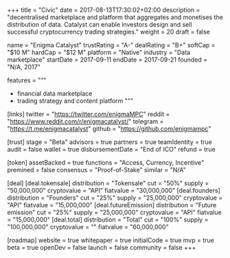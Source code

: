+++
title = "Civic"
date = 2017-08-13T17:30:02+02:00
description = "decentralised marketplace and platform that aggregates and monetises the distribution of data. Catalyst can enable investors design and sell successful cryptocurrency trading strategies."
weight = 20
draft = false

name = "Enigma Catalyst"
trustRating = "A-"
dealRating = "B+"
softCap = "$10 M"
hardCap = "$12 M"
platform = "Native"
industry = "Data marketplace"
startDate = 2017-09-11
endDate = 2017-09-21
founded = "N/A, 2017"

features = """
- financial data marketplace
- trading strategy and content platform
"""

[links]
  twitter = "https://twitter.com/enigmaMPC"
  reddit = "https://www.reddit.com/r/enigmacatalyst/"
  telegram = "https://t.me/enigmacatalyst"
  github = "https://github.com/enigmampc"

[trust]
  stage = "Beta"
  advisors = true
  partners = true
  teamIdentity = true
  audit = false
  wallet = true
  disbursementDate = "End of ICO"
  refund = true

[token]
  assetBacked = true
  functions = "Access, Currency, Incentive"
  premined = false
  consensus = "Proof-of-Stake"
  similar = "N/A"

[deal]
  [deal.tokensale]
    distribution = "Tokensale"
    cut = "50%"
    supply = "50,000,000"
    cryptovalue = "API"
    fiatvalue = "30,000,000"
  [deal.founders]
    distribution = "Founders"
    cut = "25%"
    supply = "25,000,000"
    cryptovalue = "API"
    fiatvalue = "15,000,000"
  [deal.futureEmission]
    distribution = "Future emission"
    cut = "25%"
    supply = "25,000,000"
    cryptovalue = "API"
    fiatvalue = "15,000,000"
  [deal.total]
    distribution = "Total"
    cut = "100%"
    supply = "100,000,000"
    cryptovalue = ""
    fiatvalue = "60,000,000"

[roadmap]
  website = true
  whitepaper = true
  initialCode = true
  mvp = true
  beta = true
  openDev = false
  launch = false
  community = false
+++
